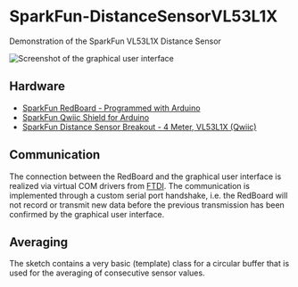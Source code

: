 # SparkFun-DistanceSensorVL53L1X
Demonstration of the SparkFun VL53L1X Distance Sensor

![Screenshot of the graphical user interface](https://github.com/crickert1234/SparkFun-VL53L1X/blob/master/DistanceSensorVL53L1X.png)

## Hardware
* [SparkFun RedBoard - Programmed with Arduino](https://www.sparkfun.com/products/13975)
* [SparkFun Qwiic Shield for Arduino](https://www.sparkfun.com/products/14352)
* [SparkFun Distance Sensor Breakout - 4 Meter, VL53L1X (Qwiic)](https://www.sparkfun.com/products/14722)

## Communication
The connection between the RedBoard and the graphical user interface is realized via virtual COM drivers from [FTDI](http://www.ftdichip.com/Drivers/VCP.htm). The communication is implemented through a custom serial port handshake, i.e. the RedBoard will not record or transmit new data before the previous transmission has been confirmed by the graphical user interface.

## Averaging
The sketch contains a very basic (template) class for a circular buffer that is used for the averaging of consecutive sensor values.
